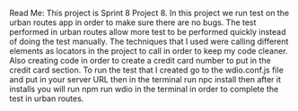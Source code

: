 Read Me:
    This project is Sprint 8 Project 8. In this project we run test on the urban routes app in order to make sure there are no bugs. The test performed in urban routes allow more test to be performed quickly instead of doing the test manually. The techniques that I used were calling different elements as locators in the project to call in order to keep my code cleaner. Also creating code in order to create a credit card number to put in the credit card section.  To run the test that I created go to the wdio.conf.js file and put in your server URL then in the terminal run npc install then after it installs you will run npm run wdio in the terminal in order to complete the test in urban routes.